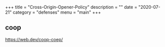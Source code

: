 +++
title = "Cross-Origin-Opener-Policy"
description = ""
date = "2020-07-21"
category = "defenses"
menu = "main"
+++

## coop

https://web.dev/coop-coep/